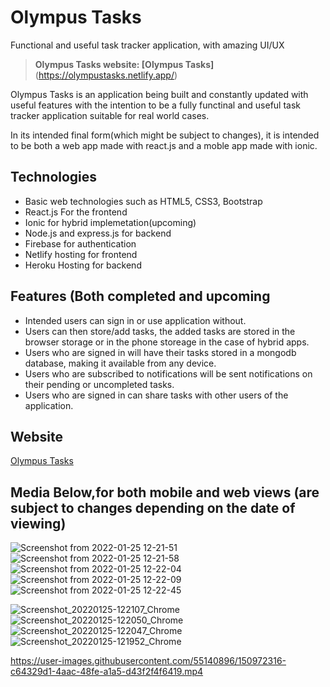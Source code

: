 # Olympus Tasks

Functional and useful task tracker application, with amazing UI/UX
> **Olympus Tasks website: [Olympus Tasks]**(https://olympustasks.netlify.app/)

Olympus Tasks is an application being built and constantly updated with useful features with the intention to be a fully functinal and useful task tracker application suitable for real world cases.

In its intended final form(which might be subject to changes), it is intended to be both a web app made with react.js and a moble app made with ionic.

## Technologies

- Basic web technologies such as HTML5, CSS3, Bootstrap
- React.js For the frontend
- Ionic for hybrid implemetation(upcoming)
- Node.js and express.js for backend
- Firebase for authentication
- Netlify hosting for frontend
- Heroku Hosting for backend

## Features (Both completed and upcoming

- Intended users can sign in or use application without.
- Users can then store/add tasks, the added tasks are stored in the browser storage or in the phone storeage in the case of hybrid apps.
- Users who are signed in will have their tasks stored in a mongodb database, making it available from any device.
- Users who are subscribed to notifications will be sent notifications on their pending or uncompleted tasks.
- Users who are signed in can share tasks with other users of the application.

## Website
[Olympus Tasks](https://olympustasks.netlify.app/)

## Media Below,for both mobile and web views (are subject to changes depending on the date of viewing)

![Screenshot from 2022-01-25 12-21-51](https://user-images.githubusercontent.com/55140896/150968593-3f49b491-7b47-416f-be08-e7b4d1d07163.png)
![Screenshot from 2022-01-25 12-21-58](https://user-images.githubusercontent.com/55140896/150968602-b661c5cf-e84c-4deb-ac69-12b568bd73d4.png)
![Screenshot from 2022-01-25 12-22-04](https://user-images.githubusercontent.com/55140896/150968604-eb985274-4c24-4f6d-96ee-33384df2e7f9.png)
![Screenshot from 2022-01-25 12-22-09](https://user-images.githubusercontent.com/55140896/150968606-80990122-fa62-477a-b296-b5d7381b3477.png)
![Screenshot from 2022-01-25 12-22-45](https://user-images.githubusercontent.com/55140896/150968609-16d8ee65-4f17-4ae0-a678-957aefba8d17.png)

![Screenshot_20220125-122107_Chrome](https://user-images.githubusercontent.com/55140896/150968738-dc506279-b644-4070-959b-0b820f1cd5bf.jpg)
![Screenshot_20220125-122050_Chrome](https://user-images.githubusercontent.com/55140896/150968743-9d7df83d-f3e1-4bae-8dc2-e1bb56c825c2.jpg)
![Screenshot_20220125-122047_Chrome](https://user-images.githubusercontent.com/55140896/150968751-d6fd4339-06ad-4436-9a29-1b9246d4b29f.jpg)
![Screenshot_20220125-121952_Chrome](https://user-images.githubusercontent.com/55140896/150968752-380384dd-fcb3-462f-828f-7aed01b40812.jpg)




https://user-images.githubusercontent.com/55140896/150972316-c64329d1-4aac-48fe-a1a5-d43f2f4f6419.mp4



